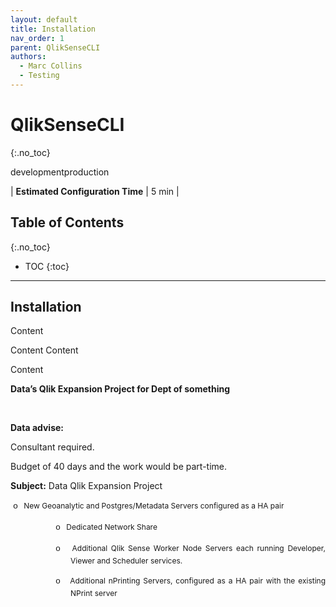 ```yaml
---
layout: default
title: Installation
nav_order: 1
parent: QlikSenseCLI
authors:
  - Marc Collins
  - Testing
---
```


# QlikSenseCLI
{:.no_toc}

<span class="label dev">development</span><span class="label prod">production</span>

| <i class="far fa-clock fa-sm"></i> **Estimated Configuration Time**   | 5 min  |

## Table of Contents
{:.no_toc}

* TOC
{:toc}

-------------------------

## Installation



Content

<script src="https://github.com/QlikProfessionalServices/QlikNPrinting-CLI/blob/master/QlikNPrinting-CLI.psm1"></script>

Content
Content

<script src="https://github.com/QlikProfessionalServices/QlikSenseCLI/blob/main/ReadMe.md"></script>

Content

<script src="https://gist.github.com/Nillth/65d2a1081e4b1dd7c7133d451ca85775"></script>


<p class="MsoNormal"><b>Data’s Qlik Expansion Project for Dept of something<o:p></o:p></b></p><p class="MsoNormal"><b><span lang="EN-US">&nbsp;</span></b></p><p class="MsoNormal"><b><span lang="EN-US">Data advise:<o:p></o:p></span></b></p><p class="MsoNormal">Consultant required.<o:p></o:p></p><p class="MsoNormal">Budget of 40 days and the work
would be part-time.<span lang="EN-US"><o:p></o:p></span></p><p class="MsoNormal"><b style="background-color: transparent;">Subject:</b><span style="background-color: transparent;"> Data Qlik Expansion Project</span><br></p><p class="MsoNormal"><span lang="EN-US">&nbsp;</span><span lang="EN-US" style="background-color: transparent; text-align: justify; text-indent: -18pt; font-size: 10pt; line-height: 150%; font-family: &quot;Courier New&quot;;">o<span style="font-variant-numeric: normal; font-variant-east-asian: normal; font-variant-alternates: normal; font-kerning: auto; font-optical-sizing: auto; font-feature-settings: normal; font-variation-settings: normal; font-stretch: normal; font-size: 7pt; line-height: normal; font-family: &quot;Times New Roman&quot;;">&nbsp;&nbsp;&nbsp;
</span></span><span lang="EN-US" style="background-color: transparent; text-align: justify; text-indent: -18pt; font-size: 9pt; line-height: 150%;">New Geoanalytic and Postgres/Metadata Servers configured as a HA pair</span></p><p class="xmsolistparagraph" style="margin-left:72.0pt;text-align:justify;
text-indent:-18.0pt;line-height:150%;mso-list:l5 level2 lfo3;tab-stops:list 72.0pt"><!--[if !supportLists]--><span lang="EN-US" style="font-size:10.0pt;mso-bidi-font-size:11.0pt;line-height:150%;
font-family:&quot;Courier New&quot;;mso-fareast-font-family:&quot;Courier New&quot;;mso-ansi-language:
EN-US">o<span style="font-variant-numeric: normal; font-variant-east-asian: normal; font-variant-alternates: normal; font-kerning: auto; font-optical-sizing: auto; font-feature-settings: normal; font-variation-settings: normal; font-stretch: normal; font-size: 7pt; line-height: normal; font-family: &quot;Times New Roman&quot;;">&nbsp;&nbsp;&nbsp;
</span></span><!--[endif]--><span lang="EN-US" style="font-size:9.0pt;
line-height:150%;mso-fareast-font-family:&quot;Times New Roman&quot;;mso-ansi-language:
EN-US">Dedicated Network Share</span><span lang="EN-US"><o:p></o:p></span></p><p class="xmsolistparagraph" style="margin-left:72.0pt;text-align:justify;
text-indent:-18.0pt;line-height:150%;mso-list:l5 level2 lfo3;tab-stops:list 72.0pt"><!--[if !supportLists]--><span lang="EN-US" style="font-size:10.0pt;mso-bidi-font-size:11.0pt;line-height:150%;
font-family:&quot;Courier New&quot;;mso-fareast-font-family:&quot;Courier New&quot;;mso-ansi-language:
EN-US">o<span style="font-variant-numeric: normal; font-variant-east-asian: normal; font-variant-alternates: normal; font-kerning: auto; font-optical-sizing: auto; font-feature-settings: normal; font-variation-settings: normal; font-stretch: normal; font-size: 7pt; line-height: normal; font-family: &quot;Times New Roman&quot;;">&nbsp;&nbsp;&nbsp;
</span></span><!--[endif]--><span lang="EN-US" style="font-size:9.0pt;
line-height:150%;mso-fareast-font-family:&quot;Times New Roman&quot;;mso-ansi-language:
EN-US">Additional Qlik Sense Worker Node Servers each running Developer, Viewer
and Scheduler services.</span><span lang="EN-US"><o:p></o:p></span></p><p class="xmsolistparagraph" style="margin-left:72.0pt;text-align:justify;
text-indent:-18.0pt;line-height:150%;mso-list:l5 level2 lfo3;tab-stops:list 72.0pt"><!--[if !supportLists]--><span lang="EN-US" style="font-size:10.0pt;mso-bidi-font-size:11.0pt;line-height:150%;
font-family:&quot;Courier New&quot;;mso-fareast-font-family:&quot;Courier New&quot;;mso-ansi-language:
EN-US">o<span style="font-variant-numeric: normal; font-variant-east-asian: normal; font-variant-alternates: normal; font-kerning: auto; font-optical-sizing: auto; font-feature-settings: normal; font-variation-settings: normal; font-stretch: normal; font-size: 7pt; line-height: normal; font-family: &quot;Times New Roman&quot;;">&nbsp;&nbsp;&nbsp;
</span></span><!--[endif]--><span lang="EN-US" style="font-size:9.0pt;
line-height:150%;mso-fareast-font-family:&quot;Times New Roman&quot;;mso-ansi-language:
EN-US">Additional nPrinting Servers, configured as a HA pair with the existing
NPrint server&nbsp;</span></p>
